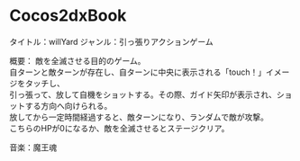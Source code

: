 Cocos2dxBook
============
タイトル：willYard
ジャンル：引っ張りアクションゲーム

概要：
敵を全滅させる目的のゲーム。<br>
自ターンと敵ターンが存在し、自ターンに中央に表示される「touch！」イメージをタッチし、<br>
引っ張って、放して自機をショットする。その際、ガイド矢印が表示され、ショットする方向へ向けられる。<br>
放してから一定時間経過すると、敵ターンになり、ランダムで敵が攻撃。<br>
こちらのHPが0になるか、敵を全滅させるとステージクリア。

音楽：魔王魂
